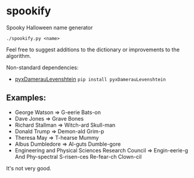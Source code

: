# spookify
Spooky Halloween name generator

`./spookify.py <name>`

Feel free to suggest additions to the dictionary or improvements to the
algorithm.

Non-standard dependencies:
* [pyxDamerauLevenshtein](https://github.com/gfairchild/pyxDamerauLevenshtein)
  `pip install pyxDamerauLevenshtein`

## Examples:
* George Watson ⇒ G-eerie Bats-on
* Dave Jones ⇒ Grave Bones
* Richard Stallman ⇒ Witch-ard Skull-man
* Donald Trump ⇒ Demon-ald Grim-p
* Theresa May ⇒ T-hearse Mummy
* Albus Dumbledore ⇒ Al-guts Dumble-gore
* Engineering and Physical Sciences Research Council ⇒ Engin-eerie-g And
  Phy-spectral S-risen-ces Re-fear-ch Clown-cil

It's not very good.
